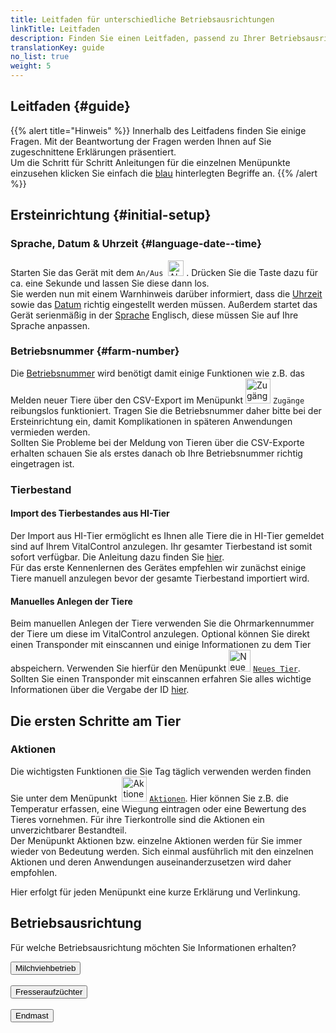 ```yaml
---
title: Leitfaden für unterschiedliche Betriebsausrichtungen
linkTitle: Leitfaden
description: Finden Sie einen Leitfaden, passend zu Ihrer Betriebsausrichtung
translationKey: guide
no_list: true
weight: 5
---
```


## Leitfaden {#guide}

{{% alert title="Hinweis" %}}
Innerhalb des Leitfadens finden Sie einige Fragen. Mit der Beantwortung der Fragen werden Ihnen auf Sie zugeschnittene Erklärungen präsentiert. </br> 
Um die Schritt für Schritt Anleitungen für die einzelnen Menüpunkte einzusehen klicken Sie einfach die [blau](../leitfaden/) hinterlegten Begriffe an. 
{{% /alert %}}

## Ersteinrichtung {#initial-setup}

### Sprache, Datum & Uhrzeit {#language-date--time}

Starten Sie das Gerät mit dem `An/Aus` &nbsp;<img src="/icons/gear.svg" width="25" align="bottom" alt="Aktionskette" />&nbsp;. Drücken Sie die Taste dazu für ca. eine Sekunde und lassen Sie diese dann los. </br> 
Sie werden nun mit einem Warnhinweis darüber informiert, dass die [Uhrzeit](../../einstellungen/datum-uhrzeit/#to-set-the-time) sowie das [Datum](../../einstellungen/datum-uhrzeit/#to-set-the-date) richtig eingestellt werden müssen. Außerdem startet das Gerät serienmäßig in der [Sprache](../../einstellungen/sprache/#setting-your-language) Englisch, diese müssen Sie auf Ihre Sprache anpassen. 

### Betriebsnummer {#farm-number}

Die [Betriebsnummer](../../einstellungen/betriebsnummer/#set-your-farm-number) wird benötigt damit einige Funktionen wie z.B. das Melden neuer Tiere über den CSV-Export im Menüpunkt <img src="/icons/main/new-on-farm.svg" width="40" align="bottom" alt="Zugänge" /> `Zugänge` reibungslos funktioniert. Tragen Sie die Betriebsnummer daher bitte bei der Ersteinrichtung ein, damit Komplikationen in späteren Anwendungen vermieden werden. </br> 
Sollten Sie Probleme bei der Meldung von Tieren über die CSV-Exporte erhalten schauen Sie als erstes danach ob Ihre Betriebsnummer richtig eingetragen ist.

### Tierbestand

#### Import des Tierbestandes aus HI-Tier

Der Import aus HI-Tier ermöglicht es Ihnen alle Tiere die in HI-Tier gemeldet sind auf Ihrem VitalControl anzulegen. Ihr gesamter Tierbestand ist somit sofort verfügbar. Die Anleitung dazu finden Sie [hier](). </br> 
Für das erste Kennenlernen des Gerätes empfehlen wir zunächst einige Tiere manuell anzulegen bevor der gesamte Tierbestand importiert wird.

#### Manuelles Anlegen der Tiere

Beim manuellen Anlegen der Tiere verwenden Sie die Ohrmarkennummer der Tiere um diese im VitalControl anzulegen. Optional können Sie direkt einen Transponder mit einscannen und einige Informationen zu dem Tier abspeichern. Verwenden Sie hierfür den Menüpunkt <img src="/icons/main/new-animal.svg" width="35" align="bottom" alt="Neues Tier" /> [`Neues Tier`](../../neu/tier/#create-a-new-animal). </br> 
Sollten Sie einen Transponder mit einscannen erfahren Sie alles wichtige Informationen über die Vergabe der ID  [hier](../../einstellungen/tiere-neu-anlegen/#assignment-animal-id).

## Die ersten Schritte am Tier
### Aktionen

Die wichtigsten Funktionen die Sie Tag täglich verwenden werden finden Sie unter dem Menüpunkt &nbsp;<img src="/icons/actions.svg" width="40" align="bottom" alt="Aktionen" /> [`Aktionen`](../aktionen/). Hier können Sie z.B. die Temperatur erfassen, eine Wiegung eintragen oder eine Bewertung des Tieres vornehmen. Für ihre Tierkontrolle sind die Aktionen ein unverzichtbarer Bestandteil. </br> 
Der Menüpunkt Aktionen bzw. einzelne Aktionen werden für Sie immer wieder von Bedeutung werden. Sich einmal ausführlich mit den einzelnen Aktionen und deren Anwendungen auseinanderzusetzen wird daher empfohlen. 

Hier erfolgt für jeden Menüpunkt eine kurze Erklärung und Verlinkung.

## Betriebsausrichtung

<p>Für welche Betriebsausrichtung möchten Sie Informationen erhalten?</p>
<button onclick="showMilk()">Milchviehbetrieb</button>
</br>
</br>
<button onclick="showCalfs()">Fresseraufzüchter</button>
</br>
</br>
<button onclick="showBeef()">Endmast</button>

<div id="response"></div>

<script>
function showMilk(fileName) {
  window.location.href = "dairy-farm";
}

function showCalfs(fileName) {
  window.location.href = "beef";
}

async function showBeef() {
  window.location.href = "";
}
</script>
